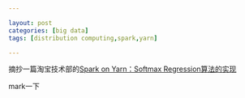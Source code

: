 ```yaml
---

layout: post
categories: [big data]
tags: [distribution computing,spark,yarn]

---
```


摘抄一篇淘宝技术部的[Spark on Yarn：Softmax Regression算法的实现](http://rdc.taobao.org/?p=503)

mark一下